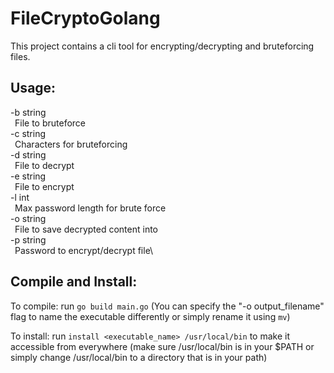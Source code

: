 # FileCryptoGolang
This project contains a cli tool for encrypting/decrypting and bruteforcing files.

## Usage:
  -b string\
    	&ensp;File to bruteforce\
  -c string\
    	&ensp;Characters for bruteforcing\
  -d string\
    	&ensp;File to decrypt\
  -e string\
    	&ensp;File to encrypt\
  -l int\
    	&ensp;Max password length for brute force\
  -o string\
    	&ensp;File to save decrypted content into\
  -p string\
    	&ensp;Password to encrypt/decrypt file\

## Compile and Install:
  To compile: run ```go build main.go```
  (You can specify the "-o output_filename" flag to name the executable differently or simply rename it using ```mv```)
  
  To install: run ```install <executable_name> /usr/local/bin``` to make it accessible from everywhere (make sure /usr/local/bin is in your $PATH or simply change /usr/local/bin to a directory that is in your path)
